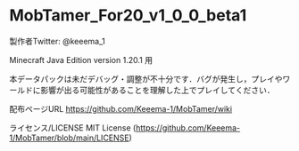 # MobTamer_For20_v1_0_0_beta1

製作者Twitter: @keeema_1

Minecraft Java Edition version 1.20.1 用

本データパックは未だデバッグ・調整が不十分です．バグが発生し，プレイやワールドに影響が出る可能性があることを理解した上でプレイしてください．

配布ページURL
https://github.com/Keeema-1/MobTamer/wiki

ライセンス/LICENSE
MIT License (https://github.com/Keeema-1/MobTamer/blob/main/LICENSE)
